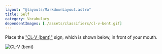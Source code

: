 ```yaml
---
layout: "@layouts/MarkdownLayout.astro"
title: Self
category: Vocabulary
dependentImages: [./assets/classifiers/cl-v-bent.gif]
---
```


Place the ["CL-V (bent)"](../resources/concepts#cl-v-bent) sign,
which is shown below, in front of your mouth.

![CL-V (bent)](@classifiers/cl-v-bent.gif)

